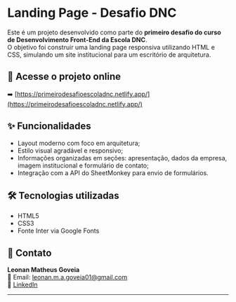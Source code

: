 # Landing Page - Desafio DNC

Este é um projeto desenvolvido como parte do **primeiro desafio do curso de Desenvolvimento Front-End da Escola DNC**.                
O objetivo foi construir uma landing page responsiva utilizando HTML e CSS, simulando um site institucional para um escritório de arquitetura.

## 🔗 Acesse o projeto online
➡️ [https://primeirodesafioescoladnc.netlify.app/](https://primeirodesafioescoladnc.netlify.app/)

## ✨ Funcionalidades
- Layout moderno com foco em arquitetura;
- Estilo visual agradável e responsivo;
- Informações organizadas em seções: apresentação, dados da empresa, imagem institucional e formulário de contato;
- Integração com a API do SheetMonkey para envio de formulários.

## 🛠️ Tecnologias utilizadas
- HTML5
- CSS3
- Fonte Inter via Google Fonts

## 📧 Contato

**Leonan Matheus Goveia**  
📧 Email: [leonan.m.a.goveia01@gmail.com](mailto:leonan.m.a.goveia01@gmail.com)  
🔗 [LinkedIn](https://www.linkedin.com/in/leonanmatheus/)

---

